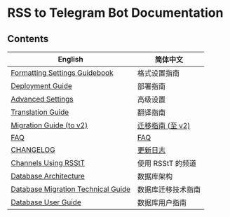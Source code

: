# RSS to Telegram Bot Documentation

## Contents

| English                                                 | 简体中文                                    |
|---------------------------------------------------------|-----------------------------------------|
| [Formatting Settings Guidebook](formatting-settings.md) | 格式设置指南                                  |
| [Deployment Guide](deployment-guide.md)                 | 部署指南                                    |
| [Advanced Settings](advanced-settings.md)               | 高级设置                                    |
| [Translation Guide](translation-guide.md)               | 翻译指南                                    |
| [Migration Guide (to v2)](migration-guide-v2.md)        | [迁移指南 (至 v2)](migration-guide-v2.zh.md) |
| [FAQ](FAQ.md)                                           | [FAQ](FAQ.zh.md)                        |
| [CHANGELOG](CHANGELOG.md)                               | [更新日志](CHANGELOG.zh.md)                 |
| [Channels Using RSStT](channels-using-rsstt.md)         | 使用 RSStT 的频道                            |
| [Database Architecture](database-architecture.md)       | 数据库架构                                  |
| [Database Migration Technical Guide](database-migration-technical.md) | 数据库迁移技术指南                        |
| [Database User Guide](database-user-guide.md)           | 数据库用户指南                              |

